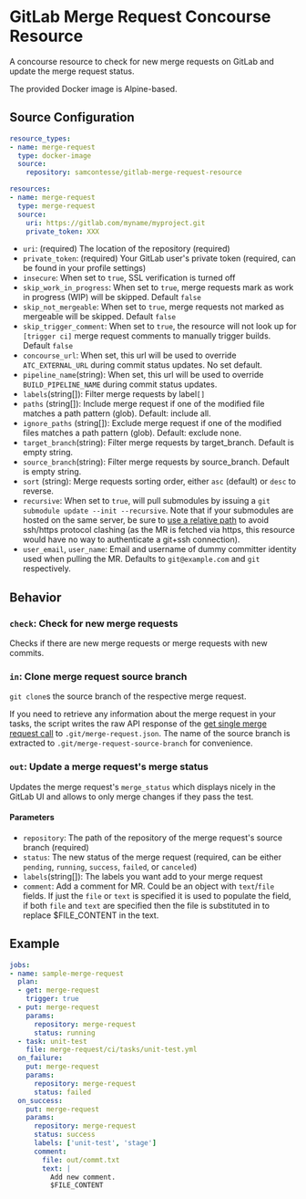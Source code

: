 # GitLab Merge Request Concourse Resource

A concourse resource to check for new merge requests on GitLab and update the merge request status.

The provided Docker image is Alpine-based.

## Source Configuration

```yaml
resource_types:
- name: merge-request
  type: docker-image
  source:
    repository: samcontesse/gitlab-merge-request-resource

resources:
- name: merge-request
  type: merge-request
  source:
    uri: https://gitlab.com/myname/myproject.git
    private_token: XXX
```

* `uri`: (required) The location of the repository (required)
* `private_token`: (required) Your GitLab user's private token (required, can be found in your profile settings)
* `insecure`: When set to `true`, SSL verification is turned off 
* `skip_work_in_progress`: When set to `true`, merge requests mark as work in progress (WIP) will be skipped. Default `false`
* `skip_not_mergeable`: When set to `true`, merge requests not marked as mergeable will be skipped. Default `false`
* `skip_trigger_comment`: When set to `true`, the resource will not look up for `[trigger ci]` merge request comments to manually trigger builds. Default `false`  
* `concourse_url`: When set, this url will be used to override `ATC_EXTERNAL_URL` during commit status updates. No set default.  
* `pipeline_name`(string): When set, this url will be used to override `BUILD_PIPELINE_NAME` during commit status updates.  
* `labels`(string[]): Filter merge requests by label`[]`
* `paths` (string[]): Include merge request if one of the modified file matches a path pattern (glob). Default: include all. 
* `ignore_paths` (string[]): Exclude merge request if one of the modified files matches a path pattern (glob). Default: exclude none. 
* `target_branch`(string): Filter merge requests by target_branch. Default is empty string.
* `source_branch`(string): Filter merge requests by source_branch. Default is empty string.
* `sort` (string): Merge requests sorting order, either `asc` (default) or `desc` to reverse.
* `recursive`: When set to `true`, will pull submodules by issuing a `git submodule update --init --recursive`.  Note that if your submodules are hosted on the same server, be sure to [use a relative path](https://www.gniibe.org/memo/software/git/using-submodule.html) to avoid ssh/https protocol clashing (as the MR is fetched via https, this resource would have no way to authenticate a git+ssh connection).
* `user_email`, `user_name`: Email and username of dummy committer identity used when pulling the MR.  Defaults to `git@example.com` and `git` respectively.

## Behavior

### `check`: Check for new merge requests

Checks if there are new merge requests or merge requests with new commits.

### `in`: Clone merge request source branch

`git clone`s the source branch of the respective merge request.

If you need to retrieve any information about the merge request in your tasks, the script writes the raw API response of the
[get single merge request call](https://docs.gitlab.com/ee/api/merge_requests.html#get-single-mr) to `.git/merge-request.json`. 
The name of the source branch is extracted to `.git/merge-request-source-branch` for convenience. 

### `out`: Update a merge request's merge status

Updates the merge request's `merge_status` which displays nicely in the GitLab UI and allows to only merge changes if they pass the test.

#### Parameters

* `repository`: The path of the repository of the merge request's source branch (required)
* `status`: The new status of the merge request (required, can be either `pending`, `running`, `success`, `failed`, or `canceled`)
* `labels`(string[]): The labels you want add to your merge request
* `comment`: Add a comment for MR. Could be an object with `text`/`file` fields. If just the `file` or `text` is specified it is used to populate the field, if both `file` and `text` are specified then the file is substituted in to replace $FILE_CONTENT in the text.

## Example

```yaml
jobs:
- name: sample-merge-request
  plan:
  - get: merge-request
    trigger: true
  - put: merge-request
    params:
      repository: merge-request
      status: running
  - task: unit-test
    file: merge-request/ci/tasks/unit-test.yml
  on_failure:
    put: merge-request
    params:
      repository: merge-request
      status: failed
  on_success:
    put: merge-request
    params:
      repository: merge-request
      status: success
      labels: ['unit-test', 'stage']
      comment:
        file: out/commt.txt
        text: |
          Add new comment.
          $FILE_CONTENT
```
